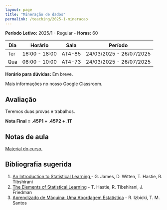 ```yaml
---
layout: page
title: "Mineração de dados"
permalink: /teaching/2025-1-mineracao
---
```


**Período Letivo:** 2025/1 - Regular - **Horas:** 60

| Dia | Horário       | Sala      | Período                 |
| --- | ------------- | --------- | ----------------------- |
| Ter | 16:00 - 18:00 |  AT4-85      | 24/03/2025 - 26/07/2025 |
| Qua | 08:00 - 10:00 |  AT4-73      | 24/03/2025 - 26/07/2025 |

**Horário para dúvidas:** Em breve.

Mais informações no nosso Google Classroom.

## Avaliação

Teremos duas provas e trabalhos.

**Nota Final = .45P1 + .45P2 + .1T**


## Notas de aula

[Material do curso.](https://github.com/thiagorr162/curso_aprendizado/blob/main/material/AprendizadoMaquinas.pdf)

## Bibliografia sugerida

1. [An Introduction to Statistical Learning ](https://www.statlearning.com/) - G. James, D. Witten, T. Hastie, R. Tibshirani
2. [The Elements of Statistical Learning](https://link.springer.com/book/10.1007/978-0-387-84858-7) -  T. Hastie, R. Tibshirani, J. Friedman
3. [Aprendizado de Máquina: Uma Abordagem Estatística](https://rafaelizbicki.com/ame/) - R. Izbicki, T. M. Santos
